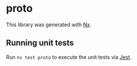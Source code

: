 # proto

This library was generated with [Nx](https://nx.dev).

## Running unit tests

Run `nx test proto` to execute the unit tests via [Jest](https://jestjs.io).
